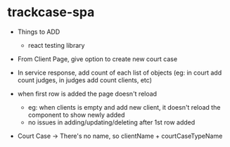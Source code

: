 # trackcase-spa

* Things to ADD
  * react testing library
* From Client Page, give option to create new court case
* In service response, add count of each list of objects (eg: in court add count judges, in judges add count clients, etc)

* when first row is added the page doesn't reload
  * eg: when clients is empty and add new client, it doesn't reload the component to show newly added
  * no issues in adding/updating/deleting after 1st row added

* Court Case -> There's no name, so clientName + courtCaseTypeName

